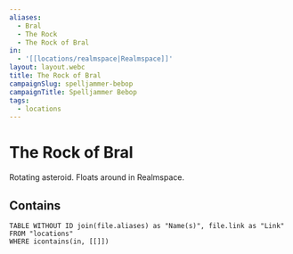 ```yaml
---
aliases:
  - Bral
  - The Rock
  - The Rock of Bral
in:
  - '[[locations/realmspace|Realmspace]]'
layout: layout.webc
title: The Rock of Bral
campaignSlug: spelljammer-bebop
campaignTitle: Spelljammer Bebop
tags:
  - locations
---
```

# The Rock of Bral

Rotating asteroid. Floats around in Realmspace.

## Contains
```dataview
TABLE WITHOUT ID join(file.aliases) as "Name(s)", file.link as "Link"
FROM "locations"
WHERE icontains(in, [[]])
```
